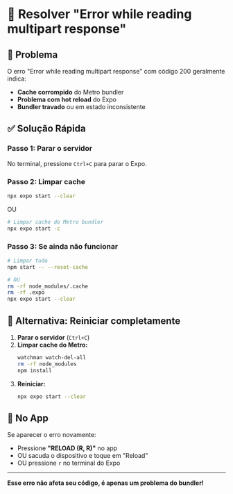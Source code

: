 # 🔧 Resolver "Error while reading multipart response"

## 🐛 Problema

O erro "Error while reading multipart response" com código 200 geralmente indica:
- **Cache corrompido** do Metro bundler
- **Problema com hot reload** do Expo
- **Bundler travado** ou em estado inconsistente

## ✅ Solução Rápida

### Passo 1: Parar o servidor
No terminal, pressione `Ctrl+C` para parar o Expo.

### Passo 2: Limpar cache
```bash
npx expo start --clear
```

OU

```bash
# Limpar cache do Metro bundler
npx expo start -c
```

### Passo 3: Se ainda não funcionar
```bash
# Limpar tudo
npm start -- --reset-cache

# OU
rm -rf node_modules/.cache
rm -rf .expo
npx expo start --clear
```

## 🔄 Alternativa: Reiniciar completamente

1. **Parar o servidor** (`Ctrl+C`)
2. **Limpar cache do Metro:**
   ```bash
   watchman watch-del-all
   rm -rf node_modules
   npm install
   ```
3. **Reiniciar:**
   ```bash
   npx expo start --clear
   ```

## 📱 No App

Se aparecer o erro novamente:
- Pressione **"RELOAD (R, R)"** no app
- OU sacuda o dispositivo e toque em "Reload"
- OU pressione `r` no terminal do Expo

---

**Esse erro não afeta seu código, é apenas um problema do bundler!**


